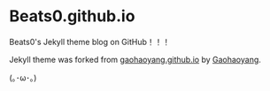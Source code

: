 # Beats0.github.io
Beats0's Jekyll theme blog on GitHub！！！<br>

Jekyll theme was forked from [gaohaoyang.github.io](https://github.com/Gaohaoyang/gaohaoyang.github.io) by [Gaohaoyang](https://github.com/Gaohaoyang).<br>

(｡･ω･｡)

